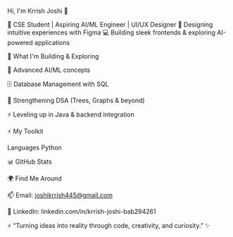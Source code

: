 Hi, I'm Krrish Joshi 👋

🚀 CSE Student | Aspiring AI/ML Engineer | UI/UX Designer
🎨 Designing intuitive experiences with Figma
💻 Building sleek frontends & exploring AI-powered applications

🚧 What I'm Building & Exploring

🤖 Advanced AI/ML concepts

🗄️ Database Management with SQL

🌳 Strengthening DSA (Trees, Graphs & beyond)

⚡ Leveling up in Java & backend integration

⚡ My Toolkit

Languages
Python 


📊 GitHub Stats




🌍 Find Me Around

📫 Email: joshikrrish445@gmail.com

💼 LinkedIn: linkedin.com/in/krrish-joshi-bab294261

⚡ “Turning ideas into reality through code, creativity, and curiosity.” ✨
